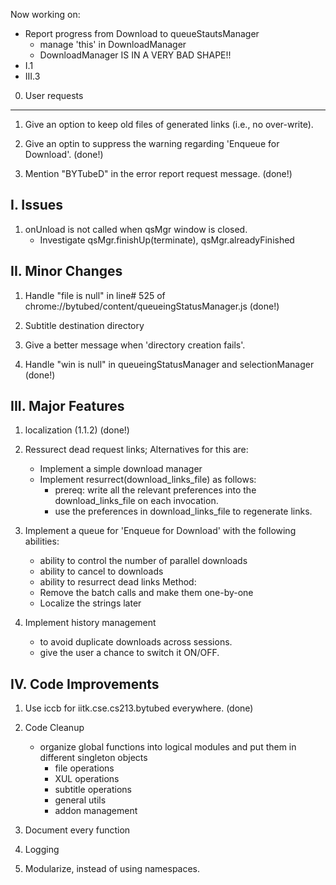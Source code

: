 Now working on: 
* Report progress from Download to queueStautsManager
    - manage 'this' in DownloadManager
    - DownloadManager IS IN A VERY BAD SHAPE!!
* I.1
* III.3


0. User requests
----------------
1. Give an option to keep old files of generated links (i.e., no over-write).

2. Give an optin to suppress the warning regarding 'Enqueue for Download'. 
    (done!)

3. Mention "BYTubeD" in the error report request message. 
    (done!)

I. Issues
---------
1. onUnload is not called when qsMgr window is closed.
    - Investigate qsMgr.finishUp(terminate), qsMgr.alreadyFinished
    

II. Minor Changes
-----------------

1. Handle "file is null" in line# 525 of chrome://bytubed/content/queueingStatusManager.js
    (done!)

2. Subtitle destination directory 

3. Give a better message when 'directory creation fails'.

4. Handle "win is null" in queueingStatusManager and selectionManager
    (done!)

III. Major Features
-------------------
1. localization  (1.1.2)
    (done!)


2. Ressurect dead request links;  Alternatives for this are:
    - Implement a simple download manager
    - Implement resurrect(download_links_file) as follows:
        - prereq: write all the relevant preferences into the download_links_file on each invocation.
        - use the preferences in download_links_file to regenerate links.

3. Implement a queue for 'Enqueue for Download' with the following abilities:
    - ability to control the number of parallel downloads
    - ability to cancel to downloads
    - ability to resurrect dead links
   Method:
    - Remove the batch calls and make them one-by-one
    - Localize the strings later

4. Implement history management
    - to avoid duplicate downloads across sessions.
    - give the user a chance to switch it ON/OFF.
    

IV. Code Improvements
----------------------
1. Use iccb for iitk.cse.cs213.bytubed everywhere.
    (done)
    
2. Code Cleanup
    - organize global functions into logical modules and put them in different singleton objects
        - file operations
        - XUL operations
        - subtitle operations
        - general utils
        - addon management
            
3. Document every function
    
4. Logging
    
5. Modularize, instead of using namespaces.

